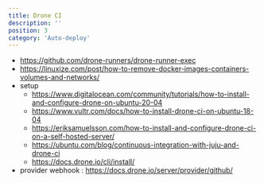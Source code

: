 ```yaml
---
title: Drone CI
description: ''
position: 3
category: 'Auto-deploy'
---
```


- <https://github.com/drone-runners/drone-runner-exec>
- <https://linuxize.com/post/how-to-remove-docker-images-containers-volumes-and-networks/>
- setup
  - <https://www.digitalocean.com/community/tutorials/how-to-install-and-configure-drone-on-ubuntu-20-04>
  - <https://www.vultr.com/docs/how-to-install-drone-ci-on-ubuntu-18-04>
  - <https://eriksamuelsson.com/how-to-install-and-configure-drone-ci-on-a-self-hosted-server/>
  - <https://ubuntu.com/blog/continuous-integration-with-juju-and-drone-ci>
  - <https://docs.drone.io/cli/install/>
- provider webhook : <https://docs.drone.io/server/provider/github/>
